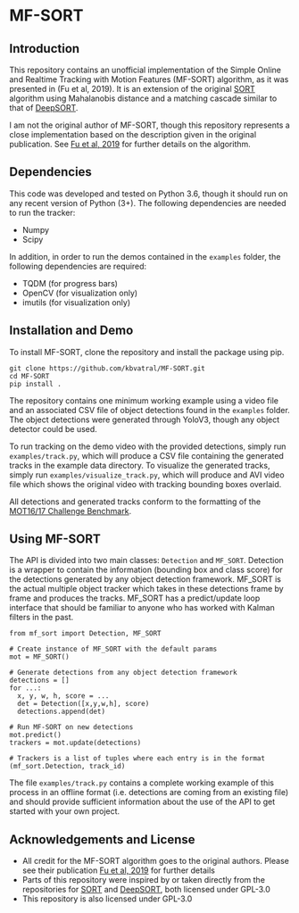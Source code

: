 # MF-SORT

## Introduction
This repository contains an unofficial implementation of the Simple Online and Realtime Tracking with Motion Features (MF-SORT) algorithm, as it was presented in (Fu et al, 2019). It is an extension of the original [SORT](https://github.com/abewley/sort) algorithm using Mahalanobis distance and a matching cascade similar to that of [DeepSORT](https://github.com/nwojke/deep_sort).

I am not the original author of MF-SORT, though this repository represents a close implementation based on the description given in the original publication. See [Fu et al, 2019](https://doi.org/10.1007/978-3-030-34120-6_13) for further details on the algorithm.

## Dependencies
This code was developed and tested on Python 3.6, though it should run on any recent version of Python (3+). The following dependencies are needed to run the tracker:

* Numpy
* Scipy

In addition, in order to run the demos contained in the `examples` folder, the following dependencies are required:

* TQDM (for progress bars)
* OpenCV (for visualization only)
* imutils (for visualization only)

## Installation and Demo
To install MF-SORT, clone the repository and install the package using pip.

```
git clone https://github.com/kbvatral/MF-SORT.git
cd MF-SORT
pip install .
```

The repository contains one minimum working example using a video file and an associated CSV file of object detections found in the `examples` folder. The object detections were generated through YoloV3, though any object detector could be used.

To run tracking on the demo video with the provided detections, simply run `examples/track.py`, which will produce a CSV file containing the generated tracks in the example data directory. To visualize the generated tracks, simply run `examples/visualize_track.py`, which will produce and AVI video file which shows the original video with tracking bounding boxes overlaid.

All detections and generated tracks conform to the formatting of the [MOT16/17 Challenge Benchmark](https://motchallenge.net/).

## Using MF-SORT
The API is divided into two main classes: `Detection` and `MF_SORT`. Detection is a wrapper to contain the information (bounding box and class score) for the detections generated by any object detection framework. MF_SORT is the actual multiple object tracker which takes in these detections frame by frame and produces the tracks. MF_SORT has a predict/update loop interface that should be familiar to anyone who has worked with Kalman filters in the past. 

```
from mf_sort import Detection, MF_SORT

# Create instance of MF_SORT with the default params
mot = MF_SORT()

# Generate detections from any object detection framework
detections = []
for ...:
  x, y, w, h, score = ...
  det = Detection([x,y,w,h], score)
  detections.append(det)

# Run MF-SORT on new detections
mot.predict()
trackers = mot.update(detections)

# Trackers is a list of tuples where each entry is in the format (mf_sort.Detection, track_id)
```

The file `examples/track.py` contains a complete working example of this process in an offline format (i.e. detections are coming from an existing file) and should provide sufficient information about the use of the API to get started with your own project.

## Acknowledgements and License
* All credit for the MF-SORT algorithm goes to the original authors. Please see their publication [Fu et al, 2019](https://doi.org/10.1007/978-3-030-34120-6_13) for further details
* Parts of this repository were inspired by or taken directly from the repositories for [SORT](https://github.com/abewley/sort) and [DeepSORT](https://github.com/nwojke/deep_sort), both licensed under GPL-3.0
 * This repository is also licensed under GPL-3.0 
